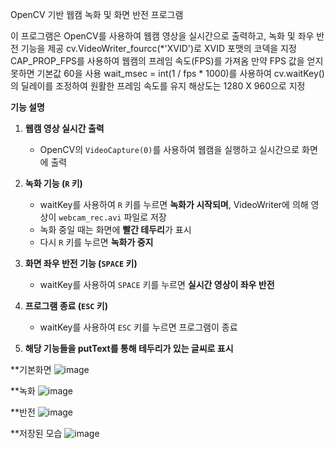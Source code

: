 OpenCV 기반 웹캠 녹화 및 화면 반전 프로그램

이 프로그램은 OpenCV를 사용하여 웹캠 영상을 실시간으로 출력하고, 녹화 및 좌우 반전 기능을 제공
cv.VideoWriter_fourcc(*'XVID')로 XVID 포맷의 코덱을 지정
CAP_PROP_FPS를 사용하여 웹캠의 프레임 속도(FPS)를 가져옴
만약 FPS 값을 얻지 못하면 기본값 60을 사용
wait_msec = int(1 / fps * 1000)를 사용하여 cv.waitKey()의 딜레이를 조정하여 원활한 프레임 속도를 유지
해상도는 1280 X 960으로 지정

**기능 설명**
1. **웹캠 영상 실시간 출력**
   - OpenCV의 `VideoCapture(0)`를 사용하여 웹캠을 실행하고 실시간으로 화면에 출력

2. **녹화 기능 (`R` 키)**
   - waitKey를 사용하여 `R` 키를 누르면 **녹화가 시작되며**, VideoWriter에 의해 영상이 `webcam_rec.avi` 파일로 저장
   - 녹화 중일 때는 화면에 **빨간 테두리**가 표시
   - 다시 `R` 키를 누르면 **녹화가 중지**

3. **화면 좌우 반전 기능 (`SPACE` 키)**
   - waitKey를 사용하여 `SPACE` 키를 누르면 **실시간 영상이 좌우 반전**

4. **프로그램 종료 (`ESC` 키)**
   - waitKey를 사용하여 `ESC` 키를 누르면 프로그램이 종료

5. **해당 기능들을 putText를 통해 테두리가 있는 글씨로 표시**

**기본화면
![image](https://github.com/user-attachments/assets/d48048a9-ba15-40d1-b735-d265ea59ac98)

**녹화
![image](https://github.com/user-attachments/assets/c8d22c09-26b2-41e3-ab09-0d1bf721d495)

**반전
![image](https://github.com/user-attachments/assets/ad855cdc-6942-4e9f-8ca2-9919499f9cf8)

**저장된 모습
![image](https://github.com/user-attachments/assets/22cdffaf-1843-43c6-99b5-54e988b7c62f)
